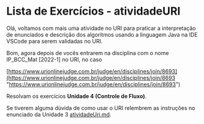 # Lista de Exercícios - atividadeURI  

Olá, voltamos com mais uma atividade no URI para praticar a interpretação de enunciados e descrição dos algoritmos usando a linguagem Java na IDE VSCode para serem validadas no URI.  

Bom, agora depois de vocês entrarem na disciplina com o nome IP_BCC_Mat \[2022-1] no URI, no caso  

<!-- [ ]TODO:INICIO atualizar -->
[https://www.urionlinejudge.com.br/judge/en/disciplines/join/8693](https://www.urionlinejudge.com.br/judge/en/disciplines/join/8693 "https://www.urionlinejudge.com.br/judge/en/disciplines/join/8693")  

Resolvam os exercícios **Unidade 4 (Controle de Fluxo)**.

Se tiverem alguma dúvida de como usar o URI relembrem as instruções no enunciado da Unidade 3 [atividadeUri.md](../Unidade3/atividadeUri.md "atividadeUri.md").  
